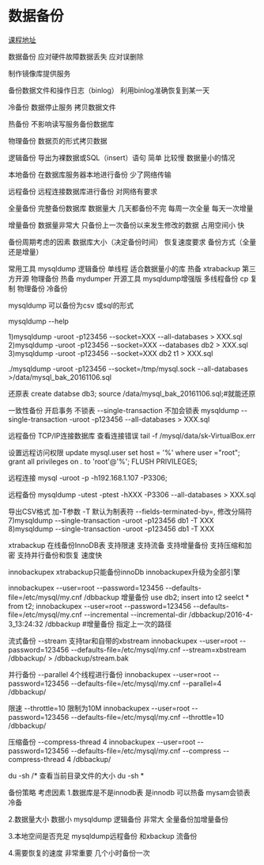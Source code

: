 # 数据备份
[课程地址](http://mooc.study.163.com/learn/NEU-1000080002?tid=2001223006#/learn/content?type=detail&id=2001414092&cid=2001403113)


数据备份
应对硬件故障数据丢失
应对误删除

制作镜像库提供服务


备份数据文件和操作日志（binlog）
利用binlog准确恢复到某一天

冷备份 
数据停止服务 拷贝数据文件

热备份
不影响读写服务备份数据库

物理备份
数据页的形式拷贝数据

逻辑备份
导出为裸数据或SQL（insert）语句 简单 比较慢 数据量小的情况

本地备份
在数据库服务器本地进行备份   少了网络传输

远程备份
远程连接数据库进行备份   对网络有要求

全量备份
完整备份数据库  数据量大 几天都备份不完 每周一次全量 每天一次增量

增量备份
数据量非常大 只备份上一次备份以来发生修改的数据 占用空间小 快

备份周期考虑的因素
数据库大小（决定备份时间）
恢复速度要求
备份方式（全量还是增量）

常用工具
mysqldump 逻辑备份 单线程 适合数据量小的库 热备
xtrabackup 第三方开源 物理备份 热备
mydumper 开源工具 mysqldump增强版 多线程备份
cp 复制 物理备份 冷备份

mysqldump 可以备份为csv 或sql的形式

mysqldump --help

1)mysqldump -uroot -p123456 --socket=XXX --all-databases > XXX.sql
2)mysqldump -uroot -p123456 --socket=XXX --databases db2 > XXX.sql
3)mysqldump -uroot -p123456 --socket=XXX db2 t1 > XXX.sql

./mysqldump -uroot -p123456 --socket=/tmp/mysql.sock --all-databases >/data/mysql_bak_20161106.sql

还原表
create databse db3;
source /data/mysql_bak_20161106.sql;#就能还原

一致性备份 开启事务 不锁表  --single-transaction  不加会锁表
mysqldump --single-transaction -uroot -p123456 --all-databases > XXX.sql


远程备份 TCP/IP连接数据库
查看连接错误 tail -f /mysql/data/sk-VirtualBox.err


设置远程访问权限 
update mysql.user set host = '%' where user ="root";
grant all privileges on *.* to 'root'@'%';
FLUSH PRIVILEGES;

远程连接
mysql -uroot -p -h192.168.1.107 -P3306;

远程备份
mysqldump -utest -ptest -hXXX -P3306 --all-databases > XXX.sql

导出CSV格式 加-T参数
-T 默认为制表符
--fields-terminated-by=, 修改分隔符
7)mysqldump --single-transaction -uroot -p123456 db1 -T XXX
8)mysqldump --single-transaction -uroot -p123456 db1 -T XXX


xtrabackup 
在线备份InnoDB表
支持限速
支持流备
支持增量备份
支持压缩和加密
支持并行备份和恢复 速度快

innobackupex xtrabackup只能备份innoDb innobackupex升级为全部引擎

innobackupex --user=root --password=123456 --defaults-file=/etc/mysql/my.cnf /dbbackup
增量备份
use db2;
insert into t2 seelct * from t2;
innobackupex --user=root --password=123456 --defaults-file=/etc/mysql/my.cnf --incremental --incremental-dir /dbbackup/2016-4-3_13:24:32 /dbbackup #增量备份 指定上一次的路径

流式备份 --stream 支持tar和自带的xbstream
innobackupex --user=root --password=123456 --defaults-file=/etc/mysql/my.cnf --stream=xbstream /dbbackup/ > /dbbackup/stream.bak

并行备份 --parallel 4个线程进行备份
innobackupex --user=root --password=123456 --defaults-file=/etc/mysql/my.cnf --parallel=4 /dbbackup/

限速 --throttle=10 限制为10M
innobackupex --user=root --password=123456 --defaults-file=/etc/mysql/my.cnf --throttle=10 /dbbackup/

压缩备份 --compress-thread 4 
innobackupex --user=root --password=123456 --defaults-file=/etc/mysql/my.cnf --compress --compress-thread 4 /dbbackup/

du -sh /*
查看当前目录文件的大小
du -sh * 

备份策略
考虑因素
1.数据库是不是innodb表
是innodb 可以热备
mysam会锁表 冷备

2.数据量大小
数据小 mysqldump 逻辑备份
非常大 全量备份加增量备份

3.本地空间是否充足
mysqldump远程备份 和xbackup 流备份

4.需要恢复的速度
非常重要 几个小时备份一次























